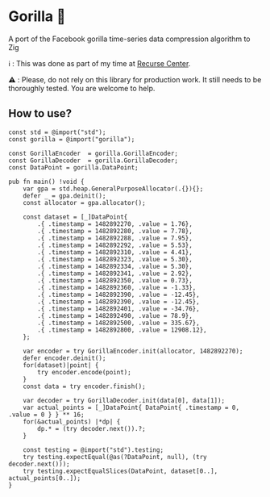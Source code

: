 # Gorilla 🦍

A port of the Facebook gorilla time-series data compression algorithm to Zig

ℹ️ : This was done as part of my time at [Recurse Center](https://www.recurse.com/).

⚠️ : Please, do not rely on this library for production work. 
It still needs to be thoroughly tested. You are welcome to help.

## How to use?

```zig
const std = @import("std");
const gorilla = @import("gorilla");

const GorillaEncoder  = gorilla.GorillaEncoder;
const GorillaDecoder  = gorilla.GorillaDecoder;
const DataPoint = gorilla.DataPoint;

pub fn main() !void {
    var gpa = std.heap.GeneralPurposeAllocator(.{}){};
    defer _ = gpa.deinit();
    const allocator = gpa.allocator();

    const dataset = [_]DataPoint{
        .{ .timestamp = 1482892270, .value = 1.76},
        .{ .timestamp = 1482892280, .value = 7.78},
        .{ .timestamp = 1482892288, .value = 7.95},
        .{ .timestamp = 1482892292, .value = 5.53},
        .{ .timestamp = 1482892310, .value = 4.41},
        .{ .timestamp = 1482892323, .value = 5.30},
        .{ .timestamp = 1482892334, .value = 5.30},
        .{ .timestamp = 1482892341, .value = 2.92},
        .{ .timestamp = 1482892350, .value = 0.73},
        .{ .timestamp = 1482892360, .value = -1.33},
        .{ .timestamp = 1482892390, .value = -12.45},
        .{ .timestamp = 1482892390, .value = -12.45},
        .{ .timestamp = 1482892401, .value = -34.76},
        .{ .timestamp = 1482892490, .value = 78.9},
        .{ .timestamp = 1482892500, .value = 335.67},
        .{ .timestamp = 1482892800, .value = 12908.12},
    };
    
    var encoder = try GorillaEncoder.init(allocator, 1482892270);
    defer encoder.deinit();
    for(dataset)|point| {
        try encoder.encode(point);
    }
    const data = try encoder.finish();

    var decoder = try GorillaDecoder.init(data[0], data[1]);
    var actual_points = [_]DataPoint{ DataPoint{ .timestamp = 0, .value = 0 } } ** 16;
    for(&actual_points) |*dp| {
        dp.* = (try decoder.next()).?;
    }

    const testing = @import("std").testing;
    try testing.expectEqual(@as(?DataPoint, null), (try decoder.next())); 
    try testing.expectEqualSlices(DataPoint, dataset[0..], actual_points[0..]); 
}
```

